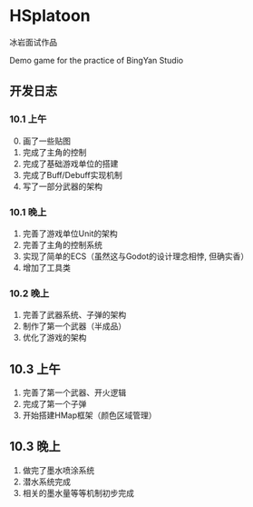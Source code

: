 # HSplatoon
冰岩面试作品

Demo game for the practice of BingYan Studio


## 开发日志
### 10.1 上午
0. 画了一些贴图
1. 完成了主角的控制
2. 完成了基础游戏单位的搭建
3. 完成了Buff/Debuff实现机制
4. 写了一部分武器的架构

### 10.1 晚上
1. 完善了游戏单位Unit的架构
2. 完善了主角的控制系统
3. 实现了简单的ECS（虽然这与Godot的设计理念相悖, 但确实香）
4. 增加了工具类

### 10.2 晚上
1. 完善了武器系统、子弹的架构
2. 制作了第一个武器（半成品）
3. 优化了游戏的架构

## 10.3 上午
1. 完善了第一个武器、开火逻辑
2. 完成了第一个子弹
3. 开始搭建HMap框架（颜色区域管理）

## 10.3 晚上
1. 做完了墨水喷涂系统
2. 潜水系统完成
3. 相关的墨水量等等机制初步完成